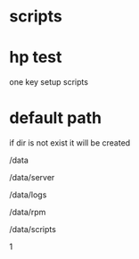 # scripts
# hp test

one key setup scripts

# default path

if dir is not exist it will be created

/data                    

/data/server            

/data/logs  

/data/rpm      

/data/scripts 



1

